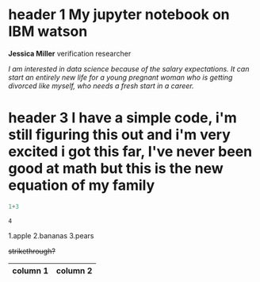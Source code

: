 # header 1 My jupyter notebook on IBM watson

**Jessica Miller**
verification researcher

*I am interested in data science because of the salary expectations. It can start an entirely new life for a young pregnant woman who is getting divorced like myself, who needs a fresh start in a career.*

# header 3 I have a simple code, i'm still figuring this out and i'm very excited i got this far, I've never been good at math but this is the new equation of my family


```python
1+3
```




    4



1.apple 
2.bananas
3.pears

~~strikethrough?~~

|column 1| column 2|
|--------|---------|


```python

```
